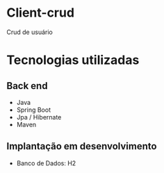 # Client-crud
Crud de usuário

# Tecnologias utilizadas
## Back end
- Java
- Spring Boot
- Jpa / Hibernate
- Maven

## Implantação em desenvolvimento
- Banco de Dados: H2
